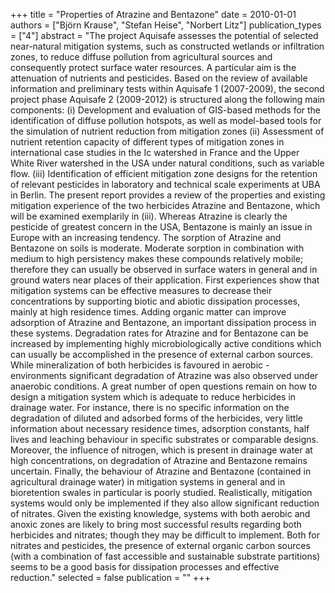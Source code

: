 +++
title = "Properties of Atrazine and Bentazone"
date = 2010-01-01
authors = ["Björn Krause", "Stefan Heise", "Norbert Litz"]
publication_types = ["4"]
abstract = "The project Aquisafe assesses the potential of selected near-natural mitigation systems, such as constructed wetlands or infiltration zones, to reduce diffuse pollution from agricultural sources and consequently protect surface water resources. A particular aim is the attenuation of nutrients and pesticides. Based on the review of available information and preliminary tests within Aquisafe 1 (2007-2009), the second project phase Aquisafe 2 (2009-2012) is structured along the following main components: (i) Development and evaluation of GIS-based methods for the identification of diffuse pollution hotspots, as well as model-based tools for the simulation of nutrient reduction from mitigation zones (ii) Assessment of nutrient retention capacity of different types of mitigation zones in international case studies in the Ic watershed in France and the Upper White River watershed in the USA under natural conditions, such as variable flow. (iii) Identification of efficient mitigation zone designs for the retention of relevant pesticides in laboratory and technical scale experiments at UBA in Berlin. The present report provides a review of the properties and existing mitigation experience of the two herbicides Atrazine and Bentazone, which will be examined exemplarily in (iii). Whereas Atrazine is clearly the pesticide of greatest concern in the USA, Bentazone is mainly an issue in Europe with an increasing tendency. The sorption of Atrazine and Bentazone on soils is moderate. Moderate sorption in combination with medium to high persistency makes these compounds relatively mobile; therefore they can usually be observed in surface waters in general and in ground waters near places of their application. First experiences show that mitigation systems can be effective measures to decrease their concentrations by supporting biotic and abiotic dissipation processes, mainly at high residence times. Adding organic matter can improve adsorption of Atrazine and Bentazone, an important dissipation process in these systems. Degradation rates for Atrazine and for Bentazone can be increased by implementing highly microbiologically active conditions which can usually be accomplished in the presence of external carbon sources. While mineralization of both herbicides is favoured in aerobic -environments significant degradation of Atrazine was also observed under anaerobic conditions. A great number of open questions remain on how to design a mitigation system which is adequate to reduce herbicides in drainage water. For instance, there is no specific information on the degradation of diluted and adsorbed forms of the herbicides, very little information about necessary residence times, adsorption constants, half lives and leaching behaviour in specific substrates or comparable designs. Moreover, the influence of nitrogen, which is present in drainage water at high concentrations, on degradation of Atrazine and Bentazone remains uncertain. Finally, the behaviour of Atrazine and Bentazone (contained in agricultural drainage water) in mitigation systems in general and in bioretention swales in particular is poorly studied. Realistically, mitigation systems would only be implemented if they also allow significant reduction of nitrates. Given the existing knowledge, systems with both aerobic and anoxic zones are likely to bring most successful results regarding both herbicides and nitrates; though they may be difficult to implement. Both for nitrates and pesticides, the presence of external organic carbon sources (with a combination of fast accessible and sustainable substrate partitions) seems to be a good basis for dissipation processes and effective reduction."
selected = false
publication = ""
+++

